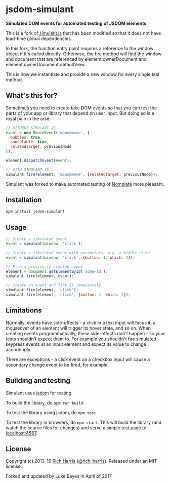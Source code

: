 # jsdom-simulant

**Simulated DOM events for automated testing of JSDOM elements**

This is a fork of [simulant.js](https://github.com/Rich-Harris/simulant) that has been modified so that it does not have load-time global dependencies.

In this fork, the function entry point requires a reference to the window object if it's called directly. Otherwise, the fire method will find the window and document that are referenced by element.ownerDocument and element.ownerDocument.defaultView.

This is how we instantiate and provide a new window for every single test method.

## What's this for?

Sometimes you need to create fake DOM events so that you can test the parts of your app or library that depend on user input. But doing so is a royal pain in the arse:

```js
// WITHOUT SIMULANT.JS
event = new MouseEvent('mousemove', {
  bubbles: true,
  cancelable: true,
  relatedTarget: previousNode
});

element.dispatchEvent(event);

// WITH SIMULANT.JS
simulant.fire(element, 'mousemove', {relatedTarget: previousNode});
```

Simulant was forked to make automated testing of [Nomplate](https://github.com/lukebayes/nomplate) more pleasant.


## Installation

```bash
npm install jsdom-simulant
```

## Usage

```js
// Create a simulated event
event = simulant(window, 'click');

// Create a simulated event with parameters, e.g. a middle-click
event = simulant(window, 'click', {button: 1, which: 2});

// Fire a previously created event
element = document.getElementById('some-id');
simulant.fire(element, event);

// Create an event and fire it immediately
simulant.fire(element, 'click');
simulant.fire(element, 'click', {button: 1, which: 2});

```


## Limitations

Normally, events have side-effects - a click in a text input will focus it, a mouseover of an element will trigger its hover state, and so on. When creating events programmatically, these side-effects don't happen - so your tests shouldn't expect them to. For example you shouldn't fire simulated keypress events at an input element and expect its value to change accordingly.

There are exceptions - a click event on a checkbox input will cause a secondary change event to be fired, for example.


## Building and testing

Simulant uses [jsdom](https://github.com/tmpvar/jsdom) for testing.

To build the library, do `npm run build`.

To test the library using jsdom, do `npm test`.

To test the library in browsers, do `npm start`. This will build the library (and watch the source files for changes) and serve a simple test page to [localhost:4567](http://localhost:4567).


## License

Copyright (c) 2013-16 [Rich Harris](http://rich-harris.co.uk) ([@rich_harris](http://twitter.com/rich_harris)).
Released under an MIT license.

Forked and updated by Luke Bayes in April of 2017

